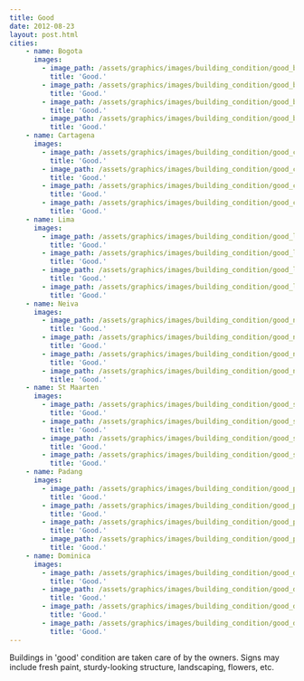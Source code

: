 ```yaml
---
title: Good
date: 2012-08-23
layout: post.html
cities:
    - name: Bogota
      images:
        - image_path: /assets/graphics/images/building_condition/good_bogota_01.jpg
          title: 'Good.'            
        - image_path: /assets/graphics/images/building_condition/good_bogota_02.jpg
          title: 'Good.'          
        - image_path: /assets/graphics/images/building_condition/good_bogota_03.jpg
          title: 'Good.'          
        - image_path: /assets/graphics/images/building_condition/good_bogota_04.jpg
          title: 'Good.'          
    - name: Cartagena
      images:
        - image_path: /assets/graphics/images/building_condition/good_cartagena_01.jpg
          title: 'Good.'          
        - image_path: /assets/graphics/images/building_condition/good_cartagena_02.jpg
          title: 'Good.'          
        - image_path: /assets/graphics/images/building_condition/good_cartagena_03.jpg
          title: 'Good.'          
        - image_path: /assets/graphics/images/building_condition/good_cartagena_04.jpg
          title: 'Good.'          
    - name: Lima
      images:
        - image_path: /assets/graphics/images/building_condition/good_lima_01.jpg
          title: 'Good.'          
        - image_path: /assets/graphics/images/building_condition/good_lima_02.jpg
          title: 'Good.'          
        - image_path: /assets/graphics/images/building_condition/good_lima_03.jpg
          title: 'Good.'          
        - image_path: /assets/graphics/images/building_condition/good_lima_04.jpg
          title: 'Good.'          
    - name: Neiva
      images:
        - image_path: /assets/graphics/images/building_condition/good_neiva_01.jpg
          title: 'Good.'          
        - image_path: /assets/graphics/images/building_condition/good_neiva_02.jpg
          title: 'Good.'          
        - image_path: /assets/graphics/images/building_condition/good_neiva_03.jpg
          title: 'Good.'          
        - image_path: /assets/graphics/images/building_condition/good_neiva_04.jpg
          title: 'Good.'          
    - name: St Maarten
      images:
        - image_path: /assets/graphics/images/building_condition/good_st_maarten_01.jpg
          title: 'Good.'          
        - image_path: /assets/graphics/images/building_condition/good_st_maarten_02.jpg  
          title: 'Good.'          
        - image_path: /assets/graphics/images/building_condition/good_st_maarten_03.jpg
          title: 'Good.'          
        - image_path: /assets/graphics/images/building_condition/good_st_maarten_04.jpg   
          title: 'Good.'          
    - name: Padang
      images:
        - image_path: /assets/graphics/images/building_condition/good_padang_01.jpg
          title: 'Good.'          
        - image_path: /assets/graphics/images/building_condition/good_padang_02.jpg  
          title: 'Good.'          
        - image_path: /assets/graphics/images/building_condition/good_padang_03.jpg
          title: 'Good.'          
        - image_path: /assets/graphics/images/building_condition/good_padang_04.jpg         
          title: 'Good.'            
    - name: Dominica
      images:
        - image_path: /assets/graphics/images/building_condition/good_dominica_01.jpg
          title: 'Good.'          
        - image_path: /assets/graphics/images/building_condition/good_dominica_02.jpg  
          title: 'Good.'          
        - image_path: /assets/graphics/images/building_condition/good_dominica_03.jpg
          title: 'Good.'          
        - image_path: /assets/graphics/images/building_condition/good_dominica_04.jpg         
          title: 'Good.'    
---
```

Buildings in 'good' condition are taken care of by the owners. Signs may include fresh paint, sturdy-looking structure, landscaping, flowers, etc.